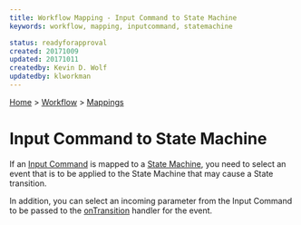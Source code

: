 ```yaml
---
title: Workflow Mapping - Input Command to State Machine
keywords: workflow, mapping, inputcommand, statemachine

status: readyforapproval
created: 20171009
updated: 20171011
createdby: Kevin D. Wolf
updatedby: klworkman
---
```

[Home](../../Index.md) > [Workflow](../Index.md) > [Mappings](Index.md)

# Input Command to State Machine

If an [Input Command](../InputCommands.md) is mapped to a [State Machine](../StateMachines.md), you need to 
select an event that is to be applied to the State Machine that may cause a State transition.  

In addition, you can select an incoming parameter from the Input Command to be passed to the [onTransition](../../Scripting/StateTransition.md) handler for the event.
